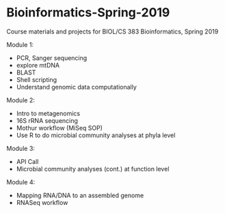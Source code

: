 # Bioinformatics-Spring-2019
Course materials and projects for BIOL/CS 383 Bioinformatics, Spring 2019

Module 1: 
- PCR, Sanger sequencing
- explore mtDNA
- BLAST
- Shell scripting
- Understand genomic data computationally

Module 2:
- Intro to metagenomics
- 16S rRNA sequencing
- Mothur workflow (MiSeq SOP)
- Use R to do microbial community analyses at phyla level

Module 3:
- API Call
- Microbial community analyses (cont.) at function level

Module 4:
- Mapping RNA/DNA to an assembled genome 
- RNASeq workflow




